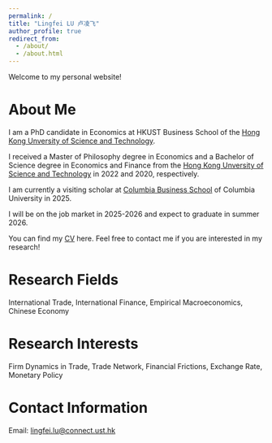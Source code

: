 ```yaml
---
permalink: /
title: "Lingfei LU 卢凌飞"
author_profile: true
redirect_from: 
  - /about/
  - /about.html
---
```


Welcome to my personal website!

About Me
======
I am a PhD candidate in Economics at HKUST Business School of the [Hong Kong Unversity of Science and Technology](https://econ.hkust.edu.hk/homepage). 

I received a Master of Philosophy degree in Economics and a Bachelor of Science degree in Economics and Finance from the [Hong Kong Unversity of Science and Technology](https://econ.hkust.edu.hk/homepage) in 2022 and 2020, respectively.

I am currently a visiting scholar at [Columbia Business School](https://business.columbia.edu) of Columbia University in 2025.

I will be on the job market in 2025-2026 and expect to graduate in summer 2026. 

You can find my [CV](https://lingfei-daniel-lu.github.io/cv) here. Feel free to contact me if you are interested in my research!

Research Fields
======
International Trade, International Finance, Empirical Macroeconomics, Chinese Economy

Research Interests
======
Firm Dynamics in Trade, Trade Network, Financial Frictions, Exchange Rate, Monetary Policy

Contact Information
======
Email: lingfei.lu@connect.ust.hk